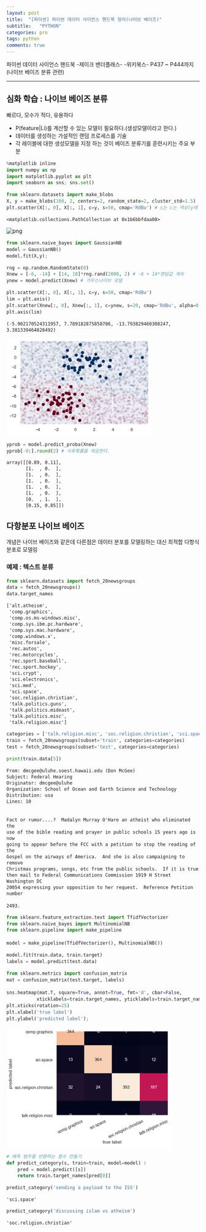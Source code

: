 ```yaml
---
layout: post
title:  "[파이썬] 파이썬 데이터 사이언스 핸드북 정리(나이브 베이즈)"
subtitle:   "PYTHON"
categories: pro
tags: python
comments: true
---
```


파이썬 데이터 사이언스 핸드북 -제이크 밴더플래스- -위키북스-
P437 ~ P444까지 (나이브 베이즈 분류 관련)

---

## 심화 학습 : 나이브 베이즈 분류

빠르다, 모수가 적다, 유용하다                                                 

- P(feature|Li)를 계산할 수 있는 모델이 필요하다.(생성모델이라고 한다.)
- 데이터를 생성하는 가설적인 랜덤 프로세스를 기술
- 각 레이블에 대한 생성모델을 지정 하는 것이 베이즈 분류기를 훈련시키는 주요 부분


```python
%matplotlib inline
import numpy as np
import matplotlib.pyplot as plt
import seaborn as sns; sns.set()
```


```python
from sklearn.datasets import make_blobs
X, y = make_blobs(100, 2, centers=2, random_state=2, cluster_std=1.5)
plt.scatter(X[:, 0], X[:, 1], c=y, s=50, cmap='RdBu') # s는 c는 색상(y에 따라 색상 변화주기위함), 마커의 크기
```




    <matplotlib.collections.PathCollection at 0x1b6bbfdaa08>




![png](/assets/img/post_img/python_handbook_img/img_2019-12-04-hand_3//assets/img/post_img/python_handbook_img/img_2019-12-04-hand_3/output_4_1.png)



```python
from sklearn.naive_bayes import GaussianNB
model = GaussianNB()
model.fit(X,y);
```


```python
rng = np.random.RandomState(0)
Xnew = [-6, -14] + [14, 18]*rng.rand(2000, 2) # -6 + 14*랜덤값 계속
ynew = model.predict(Xnew) # 가우스나이브 모델
```


```python
plt.scatter(X[:, 0], X[:, 1], c=y, s=50, cmap='RdBu')
lim = plt.axis()
plt.scatter(Xnew[:, 0], Xnew[:, 1], c=ynew, s=20, cmap='RdBu', alpha=0.1)
plt.axis(lim)
```




    (-5.902170524311957, 7.789182875858786, -13.793829460308247, 3.381339464828492)




![png](/assets/img/post_img/python_handbook_img/img_2019-12-04-hand_3/output_7_1.png)



```python
yprob = model.predict_proba(Xnew)
yprob[-8:].round(2) # 사후확률을 제공한다.
```




    array([[0.89, 0.11],
           [1.  , 0.  ],
           [1.  , 0.  ],
           [1.  , 0.  ],
           [1.  , 0.  ],
           [1.  , 0.  ],
           [0.  , 1.  ],
           [0.15, 0.85]])



## 다항분포 나이브 베이즈

개념은 나이브 베이즈와 같은데 다른점은 데이터 분포를 모델링하는 대신 최적합 다항식 분포로 모델링

### 예제 : 텍스트 분류


```python
from sklearn.datasets import fetch_20newsgroups
data = fetch_20newsgroups()
data.target_names
```




    ['alt.atheism',
     'comp.graphics',
     'comp.os.ms-windows.misc',
     'comp.sys.ibm.pc.hardware',
     'comp.sys.mac.hardware',
     'comp.windows.x',
     'misc.forsale',
     'rec.autos',
     'rec.motorcycles',
     'rec.sport.baseball',
     'rec.sport.hockey',
     'sci.crypt',
     'sci.electronics',
     'sci.med',
     'sci.space',
     'soc.religion.christian',
     'talk.politics.guns',
     'talk.politics.mideast',
     'talk.politics.misc',
     'talk.religion.misc']




```python
categories = ['talk.religion.misc', 'soc.religion.christian', 'sci.space', 'comp.graphics']
train = fetch_20newsgroups(subset='train', categories=categories)
test = fetch_20newsgroups(subset='test', categories=categories)
```


```python
print(train.data[5])
```

    From: dmcgee@uluhe.soest.hawaii.edu (Don McGee)
    Subject: Federal Hearing
    Originator: dmcgee@uluhe
    Organization: School of Ocean and Earth Science and Technology
    Distribution: usa
    Lines: 10
    
    
    Fact or rumor....?  Madalyn Murray O'Hare an atheist who eliminated the
    use of the bible reading and prayer in public schools 15 years ago is now
    going to appear before the FCC with a petition to stop the reading of the
    Gospel on the airways of America.  And she is also campaigning to remove
    Christmas programs, songs, etc from the public schools.  If it is true
    then mail to Federal Communications Commission 1919 H Street Washington DC
    20054 expressing your opposition to her request.  Reference Petition number
    
    2493.
    
    


```python
from sklearn.feature_extraction.text import TfidfVectorizer
from sklearn.naive_bayes import MultinomialNB
from sklearn.pipeline import make_pipeline

model = make_pipeline(TfidfVectorizer(), MultinomialNB())
```


```python
model.fit(train.data, train.target)
labels = model.predict(test.data)
```


```python
from sklearn.metrics import confusion_matrix
mat = confusion_matrix(test.target, labels)

sns.heatmap(mat.T, square=True, annot=True, fmt='d', cbar=False,
           xticklabels=train.target_names, yticklabels=train.target_names)
plt.xticks(rotation=25)
plt.xlabel('true label')
plt.ylabel('predicted label');
```


![png](/assets/img/post_img/python_handbook_img/img_2019-12-04-hand_3/output_17_0.png)



```python
# 예측 범주를 반환하는 함수 만들기
def predict_category(s, train=train, model=model) :
    pred = model.predict([s])
    return train.target_names[pred[0]]
```


```python
predict_category('sending a payload to the ISS')
```




    'sci.space'




```python
predict_category('discussing islam vs atheism')
```




    'soc.religion.christian'




```python

```
